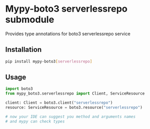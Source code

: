 # Mypy-boto3 serverlessrepo submodule

Provides type annotations for boto3 serverlessrepo service

## Installation

```bash
pip install mypy-boto3[serverlessrepo]
```

## Usage

```python
import boto3
from mypy_boto3.serverlessrepo import Client, ServiceResource

client: Client = boto3.client("serverlessrepo")
resource: ServiceResource = boto3.resource("serverlessrepo")

# now your IDE can suggest you method and arguments names
# and mypy can check types
```

